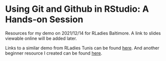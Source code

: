 # Using Git and Github in RStudio: A Hands-on Session

Resources for my demo on 2021/12/14 for RLadies Baltimore. A link to slides viewable online will be added later. 

Links to a similar demo from RLadies Tunis can be found [here](https://llendway.github.io/rladies_github_for_collab/#1). And another beginner resource I created can be found [here](https://github.com/llendway/github_for_collaboration/blob/master/github_for_collaboration.md). 
